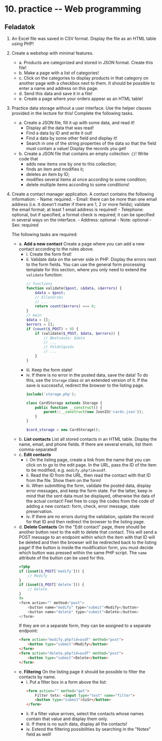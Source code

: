 # 10. practice -- Web programming

Feladatok
---------

1. An Excel file was saved in CSV format. Display the file as an HTML table using PHP!

2. Create a webshop with minimal features.
    
    - a. Products are categorized and stored in JSON format. Create this file!
    - b. Make a page with a list of categories!
    - c. Click on the categories to display products in that category on another page with a checkbox next to them. It should be possible to enter a name and address on this page.
    - d. Send this data and save it in a file!
    - e. Create a page where your orders appear as an HTML table!

3. Practice data storage without a user interface. Use the helper classes provided in the lecture for this! Complete the following tasks.

    - a. Create a JSON file, fill it up with some data, and read it!
        - Display all the data that was read!
        - Find a data by ID and write it out!
        - Find a data by some other field and display it!
        - Search in one of the string properties of the data so that the field must contain a value! Display the records you get!
    - b. Create a JSON file that contains an empty collection: `{}`! Write code that
        - adds new items one by one to this collection;
        - finds an item and modifies it;
        - deletes an item by ID;
        - modifies several items at once according to some condition;
        - delete multiple items according to some conditions!

4. Create a contact manager application. A contact contains the following information:
        - Name: required.
        - Email: there can be more than one email address (i.e. it doesn't matter if there are 1, 2 or more fields); validate the email format; at least 1 email address is required!
        - Telephone: optional, but if specified, a format check is required; it can be specified in several ways on the interface.
        - Address: optional
        - Note: optional
        - Sex: required


    The following tasks are required:
    - a. **Add a new contact** Create a page where you can add a new contact according to the rules above.
         - i. Create the form first!
         - ii. Validate data on the server side in PHP. Display the errors next to the form fields. You can use the general form processing template for this section, where you only need to extend the `validate` function:
            ```php
            // functions
            function validate($post, &$data, &$errors) {
                $data = $post;
                // Ellenőrzés
                // ...
                return count($errors) === 0;
            }
            // main
            $data = [];
            $errors = [];
            if (count($_POST) > 0) {
                if (validate($_POST, $data, $errors)) {
                    // Beolvasás: $data
                    // ...
                    // Feldolgozás
                    // ...
                }
            }
            ```
        - iii. Keep the form state!
        - iv. If there is no error in the posted data, save the data! To do this, use the `Storage` class or an extended version of it. If the save is successful, redirect the browser to the listing page.
            ```php
            include('storage.php');

            class CardStorage extends Storage {
                public function __construct() {
                    parent::__construct(new JsonIO('cards.json'));
                }
            }

            $card_storage = new CardStorage();
            ```
    - b. **List contacts** List all stored contacts in an HTML table. Display the name, email, and phone fields. If there are several emails, list them comma-separated!
    - c. **Edit contacts**
        - i. On the listing page, create a link from the name that you can click on to go to the edit page. In the URL, pass the ID of the item to be modified, e.g. `modify.php?id=asdf`.
        - ii. Read the ID from the URL, then read the contact with that ID from the file. Show them on the form!
        - iii. When submitting the form, validate the posted data, display error messages, and keep the form state. For the latter, keep in mind that the sent data must be displayed, otherwise the data of the actual contact! Feel free to copy the codes from the code of adding a new contact: form, check, error message, state preservation.
        - iv. If there are no errors during the validation, update the record for that ID and then redirect the browser to the listing page.
    - d. **Delete Contacts** On the "Edit contact" page, there should be another button next to the edit to delete that contact. This will send a POST message to an endpoint within which the item with that ID will be deleted and then the browser will be redirected back to the listing page! If the button is inside the modification form, you must decide which button was pressed within the same PHP script. The `name` attribute of the button can be used for this.
        ```php
        <?php
        if (isset($_POST['modify'])) {
            // Modify
        }
        if (isset($_POST['delete'])) {
            // Delete
        }
        ?>
        <form action="" method="post">
            <button name="modify" type="submit">Modify</button>
            <button name="delete" type="submit">Delete</button>
        </form>
        ```
        If they are on a separate form, they can be assigned to a separate endpoint:
        ```html
        <form action="modify.php?id=asdf" method="post">
            <button type="submit">Modify</button>
        </form>
        <form action="delete.php?id=asdf" method="post">
            <button type="submit">Delete</button>
        </form>
        ```
    - e. **Filtering** On the listing page it should be possible to filter the contacts by name.
        - i. Put a filter box in a form above the list:
            ```html
            <form action="" method="get">
                Filter tetx: <input type="text" name="filter">
                <button type="submit">Szűr</button>
            </form>
            ```
        - ii. If a filter value arrives, select the contacts whose names contain that value and display them only.
        - iii. If there is no such data, display all the contacts!
        - iv. Extend the filtering possibilities by searching in the "Notes" field as well!
